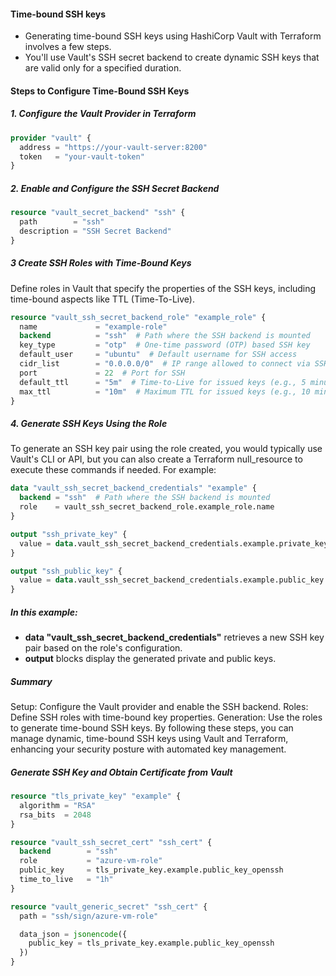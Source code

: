 #### Time-bound SSH keys

- Generating time-bound SSH keys using HashiCorp Vault with Terraform involves a few steps. 
- You'll use Vault's SSH secret backend to create dynamic SSH keys that are valid only for a specified duration. 

#### Steps to Configure Time-Bound SSH Keys

##### 1. Configure the Vault Provider in Terraform
```tf
provider "vault" {
  address = "https://your-vault-server:8200"
  token   = "your-vault-token"
}
```
##### 2. Enable and Configure the SSH Secret Backend
```tf
resource "vault_secret_backend" "ssh" {
  path        = "ssh"
  description = "SSH Secret Backend"
}
```
##### 3 Create SSH Roles with Time-Bound Keys
Define roles in Vault that specify the properties of the SSH keys, including time-bound aspects like TTL (Time-To-Live).

```tf
resource "vault_ssh_secret_backend_role" "example_role" {
  name             = "example-role"
  backend          = "ssh"  # Path where the SSH backend is mounted
  key_type         = "otp"  # One-time password (OTP) based SSH key
  default_user     = "ubuntu"  # Default username for SSH access
  cidr_list        = "0.0.0.0/0"  # IP range allowed to connect via SSH
  port             = 22  # Port for SSH
  default_ttl      = "5m"  # Time-to-Live for issued keys (e.g., 5 minutes)
  max_ttl          = "10m"  # Maximum TTL for issued keys (e.g., 10 minutes)
}
```

##### 4. Generate SSH Keys Using the Role
To generate an SSH key pair using the role created, you would typically use Vault's CLI or API, but you can also create a Terraform null_resource to execute these commands if needed. For example:
```tf
data "vault_ssh_secret_backend_credentials" "example" {
  backend = "ssh"  # Path where the SSH backend is mounted
  role    = vault_ssh_secret_backend_role.example_role.name
}

output "ssh_private_key" {
  value = data.vault_ssh_secret_backend_credentials.example.private_key
}

output "ssh_public_key" {
  value = data.vault_ssh_secret_backend_credentials.example.public_key
}
```

##### In this example:

- **data "vault_ssh_secret_backend_credentials"** retrieves a new SSH key pair based on the role's configuration.
- **output** blocks display the generated private and public keys.

##### Summary
Setup: Configure the Vault provider and enable the SSH backend.
Roles: Define SSH roles with time-bound key properties.
Generation: Use the roles to generate time-bound SSH keys.
By following these steps, you can manage dynamic, time-bound SSH keys using Vault and Terraform, enhancing your security posture with automated key management.


#####  Generate SSH Key and Obtain Certificate from Vault
```tf
resource "tls_private_key" "example" {
  algorithm = "RSA"
  rsa_bits  = 2048
}

resource "vault_ssh_secret_cert" "ssh_cert" {
  backend        = "ssh"
  role           = "azure-vm-role"
  public_key     = tls_private_key.example.public_key_openssh
  time_to_live   = "1h"
}

resource "vault_generic_secret" "ssh_cert" {
  path = "ssh/sign/azure-vm-role"

  data_json = jsonencode({
    public_key = tls_private_key.example.public_key_openssh
  })
}
```